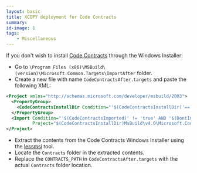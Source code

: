 ```yaml
---
layout: basic
title: XCOPY deployment for Code Contracts
summary:
id-image: 1
tags:
    - Miscellaneous
---
```


If you don't wish to install [Code Contracts](http://research.microsoft.com/en-us/projects/contracts/) through the Windows Installer:

* Go to `\Program Files (x86)\MSBuild\(version)\Microsoft.Common.Targets\ImportAfter` folder.
* Create a new file with name `CodeContractsAfter.targets` and paste the following XML:

``` xml
<Project xmlns="http://schemas.microsoft.com/developer/msbuild/2003">
  <PropertyGroup>
    <CodeContractsInstallDir Condition="'$(CodeContractsInstallDir)'==''">CONTRACTS_PATH</CodeContractsInstallDir>
  </PropertyGroup>
  <Import Condition="'$(CodeContractsImported)' != 'true' AND '$(DontImportCodeContracts)' != 'true'"
          Project="$(CodeContractsInstallDir)MsBuild\v4.0\Microsoft.CodeContracts.targets" />
</Project>
```

* Extract the contents from the Code Contracts Windows Installer using the [lessmsi](https://code.google.com/p/lessmsi/) tool.
* Locate the `Contracts` folder in the extracted contents.
* Replace the `CONTRACTS_PATH` in `CodeContractsAfter.targets` with the actual `Contracts` folder location.

